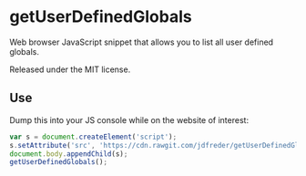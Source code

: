 # getUserDefinedGlobals
Web browser JavaScript snippet that allows you to list all user defined globals.

Released under the MIT license.

## Use

Dump this into your JS console while on the website of interest:
```js
var s = document.createElement('script');
s.setAttribute('src', 'https://cdn.rawgit.com/jdfreder/getUserDefinedGlobals/master/index.js');
document.body.appendChild(s);
getUserDefinedGlobals();
```
